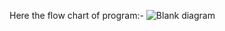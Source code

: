 Here the flow chart of program:-
![Blank diagram](https://github.com/varshasuma/Ice-cream-services/assets/116201205/9f4a1ad8-0b9f-43c3-a0d6-f038c209e835)


